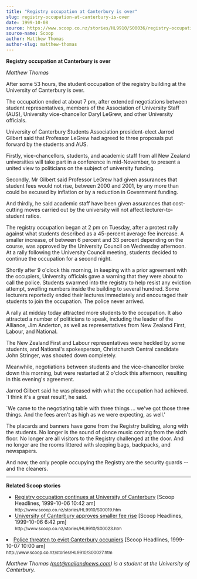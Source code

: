 ```yaml
---
title: "Registry occupation at Canterbury is over"
slug: registry-occupation-at-canterbury-is-over
date: 1999-10-08
source: https://www.scoop.co.nz/stories/HL9910/S00036/registry-occupation-at-canterbury-is-over.htm
source-name: Scoop
author: Matthew Thomas
author-slug: matthew-thomas
---
```


<p><strong>Registry occupation at Canterbury is
over</strong></p>

<p><cite>Matthew Thomas</cite></p>

<p>After some 53
hours, the student occupation of the registry building at
the University of Canterbury is over.</p>

<p>The occupation ended
at about 7 pm, after extended negotiations between student
representatives, members of the Association of University
Staff (AUS), University vice-chancellor Daryl LeGrew, and
other University officials.</p>

<p>University of Canterbury
Students Association president-elect Jarrod Gilbert said
that Professor LeGrew had agreed to three proposals put
forward by the students and AUS.</p>

<p>Firstly,
vice-chancellors, students, and academic staff from all New
Zealand universities will take part in a conference in
mid-November, to present a united view to politicians on the
subject of university funding.</p>

<p>Secondly, Mr Gilbert said
Professor LeGrew had given assurances that student fees
would not rise, between 2000 and 2001, by any more than
could be excused by inflation or by a reduction in
Government funding.</p>

<p>And thirdly, he said academic staff
have been given assurances that cost-cutting moves carried
out by the university will not affect lecturer-to-student
ratios.</p>

<p>The registry occupation began at 2 pm on Tuesday,
after a protest rally against what students described as a
45-percent average fee increase. A smaller increase, of
between 6 percent and 33 percent depending on the course,
was approved by the University Council on Wednesday
afternoon. At a rally following the University Council
meeting, students decided to continue the occupation for a
second night.<p>
<p>Shortly after 9 o'clock this morning, in
keeping with a prior agreement with the occupiers,
University officials gave a warning that they were about to
call the police. Students swarmed into the registry to help
resist any eviction attempt, swelling numbers inside the
building to several hundred. Some lecturers reportedly ended
their lectures immediately and encouraged their students to
join the occupation. The police never arrived.</p>

<p>A rally at
midday today attracted more students to the occupation. It
also attracted a number of politicians to speak, including
the leader of the Alliance, Jim Anderton, as well as
representatives from New Zealand First, Labour, and
National.</p>

<p>The New Zealand First and Labour representatives
were heckled by some students, and National's spokesperson,
Christchurch Central candidate John Stringer, was shouted
down completely.</p>

<p>Meanwhile, negotiations between students
and the vice-chancellor broke down this morning, but were
restarted at 2 o'clock this afternoon, resulting in this
evening's agreement.</p>

<p>Jarrod Gilbert said he was pleased
with what the occupation had achieved. `I think it's a great
result', he said.</p>

<p>`We came to the negotiating table with
three things ... we've got those three things. And the fees
aren't as high as we were expecting, as well.'</p>

<p>The
placards and banners have gone from the Registry building,
along with the students. No longer is the sound of dance
music coming from the sixth floor. No longer are all
visitors to the Registry challenged at the door. And no
longer are the rooms littered with sleeping bags, backpacks,
and newspapers.</p>

<p>And now, the only people occupying the
Registry are the security guards -- and the
cleaners.</p>

<hr><p><strong>Related Scoop
stories</strong></p>

<ul><li><a href="http://www.scoop.co.nz/stories/HL9910/S00019.htm">Registry
occupation continues at University of Canterbury</a> [Scoop
Headlines, 1999-10-06 10:42 am]<br>
<small>http://www.scoop.co.nz/stories/HL9910/S00019.htm</small></li><li><a href="http://www.scoop.co.nz/stories/HL9910/S00023.htm">University
of Canterbury approves smaller fee rise</a> [Scoop
Headlines, 1999-10-06 6:42
pm]<br><small>http://www.scoop.co.nz/stories/HL9910/S00023.htm</small></li></ul><li><a href="http://www.scoop.co.nz/stories/HL9910/S00027.htm">Police
threaten to evict Canterbury occupiers</a> [Scoop Headlines,
1999-10-07 10:00
am]<br><small>http://www.scoop.co.nz/stories/HL9910/S00027.htm</small></li><p><cite>Matthew Thomas (<a href="mailto:mpt@mailandnews.com">mpt@mailandnews.com</a>)
is a student at the University of
Canterbury.</cite><br><p>
         